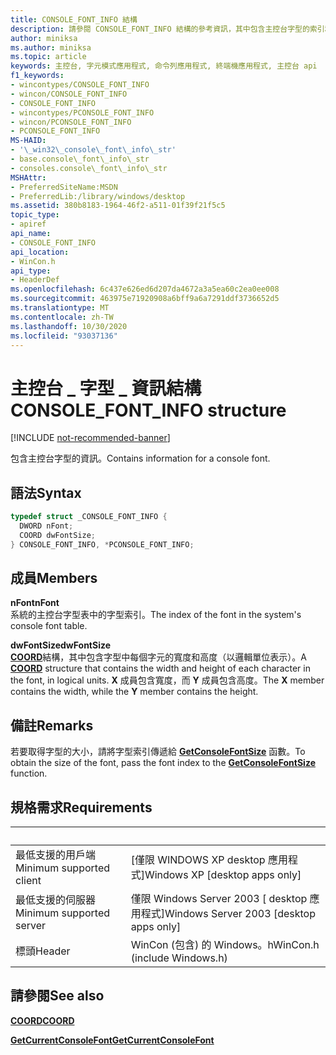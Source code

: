 ```yaml
---
title: CONSOLE_FONT_INFO 結構
description: 請參閱 CONSOLE_FONT_INFO 結構的參考資訊，其中包含主控台字型的索引和大小。
author: miniksa
ms.author: miniksa
ms.topic: article
keywords: 主控台, 字元模式應用程式, 命令列應用程式, 終端機應用程式, 主控台 api
f1_keywords:
- wincontypes/CONSOLE_FONT_INFO
- wincon/CONSOLE_FONT_INFO
- CONSOLE_FONT_INFO
- wincontypes/PCONSOLE_FONT_INFO
- wincon/PCONSOLE_FONT_INFO
- PCONSOLE_FONT_INFO
MS-HAID:
- '\_win32\_console\_font\_info\_str'
- base.console\_font\_info\_str
- consoles.console\_font\_info\_str
MSHAttr:
- PreferredSiteName:MSDN
- PreferredLib:/library/windows/desktop
ms.assetid: 380b8183-1964-46f2-a511-01f39f21f5c5
topic_type:
- apiref
api_name:
- CONSOLE_FONT_INFO
api_location:
- WinCon.h
api_type:
- HeaderDef
ms.openlocfilehash: 6c437e626ed6d207da4672a3a5ea60c2ea0ee008
ms.sourcegitcommit: 463975e71920908a6bff9a6a7291ddf3736652d5
ms.translationtype: MT
ms.contentlocale: zh-TW
ms.lasthandoff: 10/30/2020
ms.locfileid: "93037136"
---
```

# <a name="console_font_info-structure"></a><span data-ttu-id="8c7f9-104">主控台 \_ 字型 \_ 資訊結構</span><span class="sxs-lookup"><span data-stu-id="8c7f9-104">CONSOLE\_FONT\_INFO structure</span></span>

[!INCLUDE [not-recommended-banner](./includes/not-recommended-banner.md)]

<span data-ttu-id="8c7f9-105">包含主控台字型的資訊。</span><span class="sxs-lookup"><span data-stu-id="8c7f9-105">Contains information for a console font.</span></span>

## <a name="syntax"></a><span data-ttu-id="8c7f9-106">語法</span><span class="sxs-lookup"><span data-stu-id="8c7f9-106">Syntax</span></span>

```C
typedef struct _CONSOLE_FONT_INFO {
  DWORD nFont;
  COORD dwFontSize;
} CONSOLE_FONT_INFO, *PCONSOLE_FONT_INFO;
```

## <a name="members"></a><span data-ttu-id="8c7f9-107">成員</span><span class="sxs-lookup"><span data-stu-id="8c7f9-107">Members</span></span>

<span data-ttu-id="8c7f9-108">**nFont**</span><span class="sxs-lookup"><span data-stu-id="8c7f9-108">**nFont**</span></span>  
<span data-ttu-id="8c7f9-109">系統的主控台字型表中的字型索引。</span><span class="sxs-lookup"><span data-stu-id="8c7f9-109">The index of the font in the system's console font table.</span></span>

<span data-ttu-id="8c7f9-110">**dwFontSize**</span><span class="sxs-lookup"><span data-stu-id="8c7f9-110">**dwFontSize**</span></span>  
<span data-ttu-id="8c7f9-111">[**COORD**](coord-str.md)結構，其中包含字型中每個字元的寬度和高度（以邏輯單位表示）。</span><span class="sxs-lookup"><span data-stu-id="8c7f9-111">A [**COORD**](coord-str.md) structure that contains the width and height of each character in the font, in logical units.</span></span> <span data-ttu-id="8c7f9-112">**X** 成員包含寬度，而 **Y** 成員包含高度。</span><span class="sxs-lookup"><span data-stu-id="8c7f9-112">The **X** member contains the width, while the **Y** member contains the height.</span></span>

## <a name="remarks"></a><span data-ttu-id="8c7f9-113">備註</span><span class="sxs-lookup"><span data-stu-id="8c7f9-113">Remarks</span></span>

<span data-ttu-id="8c7f9-114">若要取得字型的大小，請將字型索引傳遞給 [**GetConsoleFontSize**](getconsolefontsize.md) 函數。</span><span class="sxs-lookup"><span data-stu-id="8c7f9-114">To obtain the size of the font, pass the font index to the [**GetConsoleFontSize**](getconsolefontsize.md) function.</span></span>

## <a name="requirements"></a><span data-ttu-id="8c7f9-115">規格需求</span><span class="sxs-lookup"><span data-stu-id="8c7f9-115">Requirements</span></span>

| &nbsp; | &nbsp; |
|-|-|
| <span data-ttu-id="8c7f9-116">最低支援的用戶端</span><span class="sxs-lookup"><span data-stu-id="8c7f9-116">Minimum supported client</span></span> | <span data-ttu-id="8c7f9-117">\[僅限 WINDOWS XP desktop 應用程式\]</span><span class="sxs-lookup"><span data-stu-id="8c7f9-117">Windows XP \[desktop apps only\]</span></span> |
| <span data-ttu-id="8c7f9-118">最低支援的伺服器</span><span class="sxs-lookup"><span data-stu-id="8c7f9-118">Minimum supported server</span></span> | <span data-ttu-id="8c7f9-119">僅限 Windows Server 2003 \[ desktop 應用程式\]</span><span class="sxs-lookup"><span data-stu-id="8c7f9-119">Windows Server 2003 \[desktop apps only\]</span></span> |
| <span data-ttu-id="8c7f9-120">標頭</span><span class="sxs-lookup"><span data-stu-id="8c7f9-120">Header</span></span> | <span data-ttu-id="8c7f9-121">WinCon (包含) 的 Windows。h</span><span class="sxs-lookup"><span data-stu-id="8c7f9-121">WinCon.h (include Windows.h)</span></span> |

## <a name="see-also"></a><span data-ttu-id="8c7f9-122">請參閱</span><span class="sxs-lookup"><span data-stu-id="8c7f9-122">See also</span></span>

[<span data-ttu-id="8c7f9-123">**COORD**</span><span class="sxs-lookup"><span data-stu-id="8c7f9-123">**COORD**</span></span>](coord-str.md)

[<span data-ttu-id="8c7f9-124">**GetCurrentConsoleFont**</span><span class="sxs-lookup"><span data-stu-id="8c7f9-124">**GetCurrentConsoleFont**</span></span>](getcurrentconsolefont.md)
